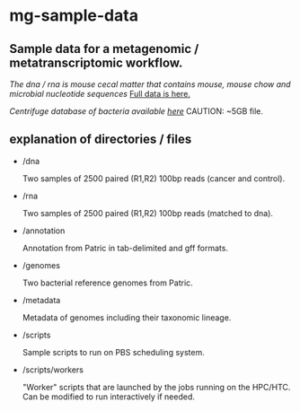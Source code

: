 # mg-sample-data
## Sample data for a metagenomic / metatranscriptomic workflow.

*The dna / rna is mouse cecal matter that contains mouse, mouse chow and microbial nucleotide sequences* 
[Full data is here.](https://www.ncbi.nlm.nih.gov/sra?linkname=bioproject_sra_all&from_uid=379709)

*Centrifuge database of bacteria available [here](ftp://ftp.ccb.jhu.edu/pub/infphilo/centrifuge/data/p_compressed+h+v.tar.gz)* CAUTION: ~5GB file.

## explanation of directories / files

* /dna

  Two samples of 2500 paired (R1,R2) 100bp reads (cancer and control).
  
* /rna

  Two samples of 2500 paired (R1,R2) 100bp reads (matched to dna).
  
* /annotation

  Annotation from Patric in tab-delimited and gff formats.
  
* /genomes

  Two bacterial reference genomes from Patric.
  
* /metadata
 
  Metadata of genomes including their taxonomic lineage.
  
* /scripts

  Sample scripts to run on PBS scheduling system.

* /scripts/workers

  "Worker" scripts that are launched by the jobs running on the HPC/HTC.
  Can be modified to run interactively if needed.
